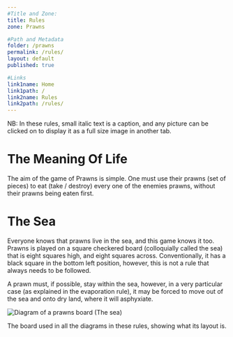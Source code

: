 ```yaml
---
#Title and Zone:
title: Rules
zone: Prawns

#Path and Metadata
folder: /prawns
permalink: /rules/
layout: default
published: true

#Links
link1name: Home
link1path: /
link2name: Rules
link2path: /rules/
---
```


NB: In these rules, small italic text is a caption, and any picture can be clicked on to display it as a full size image in another tab.

The Meaning Of Life
===================

The aim of the game of Prawns is simple. One must use their prawns (set of pieces) to eat (take / destroy) every one of the enemies prawns, without their prawns being eaten first.

The Sea
=======

Everyone knows that prawns live in the sea, and this game knows it too. Prawns is played on a square checkered board (colloquially called the sea) that is eight squares high, and eight squares across. Conventionally, it has a black square in the bottom left position, however, this is not a rule that always needs to be followed.

A prawn must, if possible, stay within the sea, however, in a very particular case (as explained in the evaporation rule), it may be forced to move out of the sea and onto dry land, where it will asphyxiate.

![Diagram of a prawns board (The sea)]()

The board used in all the diagrams in these rules, showing what its layout is.
